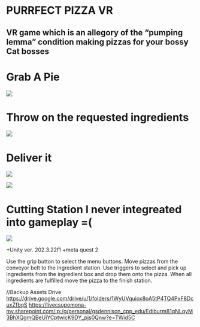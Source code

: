<h1>PURRFECT PIZZA VR</h1>
<h2>VR game which is an allegory of the “pumping lemma” condition making pizzas for your bossy Cat bosses</h2>




<h1>Grab A Pie</h1>

![](https://github.com/MartyChouette/Purrfect_Pizza_VR/blob/main/GIFS/PPDISPLAY1.gif)


<h1>Throw on the requested ingredients</h1>

![](https://github.com/MartyChouette/Purrfect_Pizza_VR/blob/main/GIFS/PPINGRED2%20.gif)


<h1>Deliver it</h1>

![](https://github.com/MartyChouette/Purrfect_Pizza_VR/blob/main/GIFS/PPMOVE3.gif)


![](https://github.com/MartyChouette/Purrfect_Pizza_VR/blob/main/GIFS/PPWIN4.gif)



<h1>Cutting Station I never integreated into gameplay =(</h1>

![](https://github.com/MartyChouette/Purrfect_Pizza_VR/blob/main/GIFS/PPVRCUT.gif)



+Unity ver. 202.3.22f1
+meta quest 2

Use the grip button to select the menu buttons.
Move pizzas from the conveyor belt to the ingredient station.
Use triggers to select and pick up ingredients from the ingredient box and drop them onto the pizza.
When all ingredients are fulfilled move the pizza to the finish station.














//Backup Assets Drive
https://drive.google.com/drive/u/1/folders/1WyUVquiox8oA5tP4TQ4PxF8DcuxZfbqS
https://livecsupomona-my.sharepoint.com/:p:/g/personal/gsdennison_cpp_edu/Ediburm81qNLqyM3BhXQgmQBeUiYCptwicK9DY_pjs0Qnw?e=TWid5C
